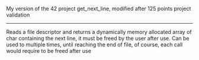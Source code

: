 My version of the 42 project get_next_line, modified after 125 points project validation
________________________________________________________________________________________
Reads a file descriptor and returns a dynamically memory allocated array of char containing the next line, it must be freed by the user after use. Can be used to multiple times, until reaching the end of file, of course, each call would require to be freed after use
